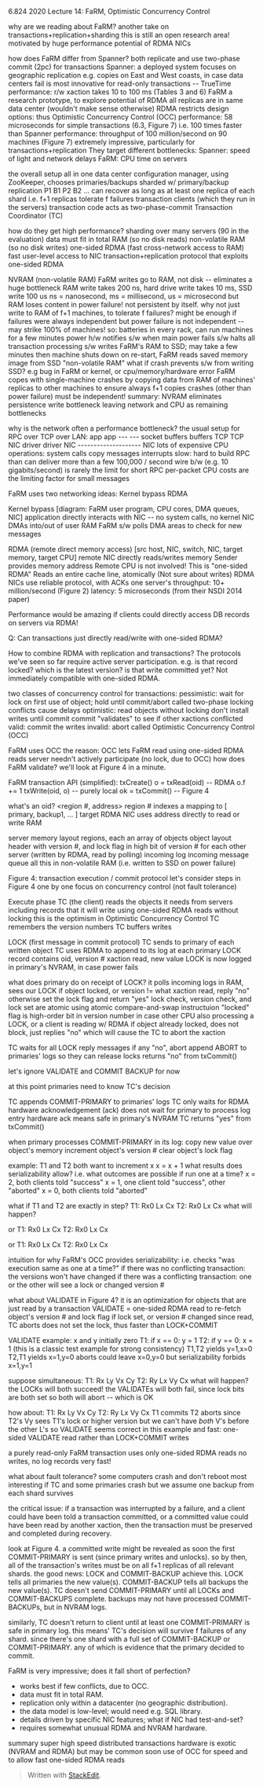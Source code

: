 
6.824 2020 Lecture 14: FaRM, Optimistic Concurrency Control

why are we reading about FaRM?
  another take on transactions+replication+sharding
    this is still an open research area!
  motivated by huge performance potential of RDMA NICs

how does FaRM differ from Spanner?
  both replicate and use two-phase commit (2pc) for transactions
  Spanner:
    a deployed system
    focuses on geographic replication
      e.g. copies on East and West coasts, in case data centers fail
    is most innovative for read-only transactions -- TrueTime
    performance: r/w xaction takes 10 to 100 ms (Tables 3 and 6)
  FaRM
    a research prototype, to explore potential of RDMA
    all replicas are in same data center (wouldn't make sense otherwise)
    RDMA restricts design options: thus Optimistic Concurrency Control (OCC)
    performance: 58 microseconds for simple transactions (6.3, Figure 7)
      i.e. 100 times faster than Spanner
    performance: throughput of 100 million/second on 90 machines (Figure 7)
      extremely impressive, particularly for transactions+replication
  They target different bottlenecks:
    Spanner: speed of light and network delays
    FaRM: CPU time on servers

the overall setup
  all in one data center
  configuration manager, using ZooKeeper, chooses primaries/backups
  sharded w/ primary/backup replication
    P1 B1
    P2 B2
    ...
    can recover as long as at least one replica of each shard
    i.e. f+1 replicas tolerate f failures
  transaction clients (which they run in the servers)
  transaction code acts as two-phase-commit Transaction Coordinator (TC)

how do they get high performance?
  sharding over many servers (90 in the evaluation)
  data must fit in total RAM (so no disk reads)
  non-volatile RAM (so no disk writes)
  one-sided RDMA (fast cross-network access to RAM)
  fast user-level access to NIC
  transaction+replication protocol that exploits one-sided RDMA

NVRAM (non-volatile RAM)
  FaRM writes go to RAM, not disk -- eliminates a huge bottleneck
  RAM write takes 200 ns, hard drive write takes 10 ms, SSD write 100 us
    ns = nanosecond, ms = millisecond, us = microsecond
  but RAM loses content in power failure! not persistent by itself.
  why not just write to RAM of f+1 machines, to tolerate f failures?
    might be enough if failures were always independent
    but power failure is not independent -- may strike 100% of machines!
  so:
    batteries in every rack, can run machines for a few minutes
    power h/w notifies s/w when main power fails
    s/w halts all transaction processing
    s/w writes FaRM's RAM to SSD; may take a few minutes
    then machine shuts down
    on re-start, FaRM reads saved memory image from SSD
    "non-volatile RAM"
  what if crash prevents s/w from writing SSD?
    e.g bug in FaRM or kernel, or cpu/memory/hardware error
    FaRM copes with single-machine crashes by copying data
      from RAM of machines' replicas to other machines
      to ensure always f+1 copies
    crashes (other than power failure) must be independent!
  summary:
    NVRAM eliminates persistence write bottleneck
    leaving network and CPU as remaining bottlenecks

why is the network often a performance bottleneck?
  the usual setup for RPC over TCP over LAN:
    app                       app
    ---                       ---
    socket buffers            buffers
    TCP                       TCP
    NIC driver                driver
    NIC  -------------------- NIC
  lots of expensive CPU operations:
    system calls
    copy messages
    interrupts
  slow:
    hard to build RPC than can deliver more than a few 100,000 / second
    wire b/w (e.g. 10 gigabits/second) is rarely the limit for short RPC
    per-packet CPU costs are the limiting factor for small messages

FaRM uses two networking ideas:
  Kernel bypass
  RDMA

Kernel bypass
  [diagram: FaRM user program, CPU cores, DMA queues, NIC]
  application directly interacts with NIC -- no system calls, no kernel
  NIC DMAs into/out of user RAM
  FaRM s/w polls DMA areas to check for new messages
  
RDMA (remote direct memory access)
  [src host, NIC, switch, NIC, target memory, target CPU]
  remote NIC directly reads/writes memory
    Sender provides memory address
    Remote CPU is not involved!
    This is "one-sided RDMA"
    Reads an entire cache line, atomically
    (Not sure about writes)
  RDMA NICs use reliable protocol, with ACKs
  one server's throughput: 10+ million/second (Figure 2)
  latency: 5 microseconds (from their NSDI 2014 paper)

Performance would be amazing if clients could directly access 
  DB records on servers via RDMA!

Q: Can transactions just directly read/write with one-sided RDMA?

How to combine RDMA with replication and transactions?
  The protocols we've seen so far require active server participation.
  e.g. is that record locked?
       which is the latest version?
       is that write committed yet?
  Not immediately compatible with one-sided RDMA.

two classes of concurrency control for transactions:
  pessimistic:
    wait for lock on first use of object; hold until commit/abort
    called two-phase locking
    conflicts cause delays
  optimistic:
    read objects without locking
    don't install writes until commit
    commit "validates" to see if other xactions conflicted
    valid: commit the writes
    invalid: abort
    called Optimistic Concurrency Control (OCC)

FaRM uses OCC
  the reason:
    OCC lets FaRM read using one-sided RDMA reads
    server needn't actively participate (no lock, due to OCC)
  how does FaRM validate? we'll look at Figure 4 in a minute.

FaRM transaction API (simplified):
  txCreate()
  o = txRead(oid)  -- RDMA
  o.f += 1
  txWrite(oid, o)  -- purely local
  ok = txCommit()  -- Figure 4

what's an oid?
  <region #, address>
  region # indexes a mapping to [ primary, backup1, ... ]
  target RDMA NIC uses address directly to read or write RAM

server memory layout
  regions, each an array of objects
  object layout
    header with version #, and lock flag in high bit of version #
  for each other server
    (written by RDMA, read by polling)
    incoming log
    incoming message queue
  all this in non-volatile RAM (i.e. written to SSD on power failure)

Figure 4: transaction execution / commit protocol
  let's consider steps in Figure 4 one by one
  focus on concurrency control (not fault tolerance)

Execute phase
  TC (the client) reads the objects it needs from servers
    including records that it will write
    using one-sided RDMA reads
    without locking
    this is the optimism in Optimistic Concurrency Control
  TC remembers the version numbers
  TC buffers writes

LOCK (first message in commit protocol)
  TC sends to primary of each written object
  TC uses RDMA to append to its log at each primary
  LOCK record contains oid, version # xaction read, new value
  LOCK is now logged in primary's NVRAM, in case power fails

what does primary do on receipt of LOCK?
  it polls incoming logs in RAM, sees our LOCK
  if object locked, or version != what xaction read, reply "no"
  otherwise set the lock flag and return "yes"
  lock check, version check, and lock set are atomic
    using atomic compare-and-swap instructuion
    "locked" flag is high-order bit in version number
    in case other CPU also processing a LOCK, or a client is reading w/ RDMA
  if object already locked, does not block, just replies "no"
    which will cause the TC to abort the xaction

TC waits for all LOCK reply messages
  if any "no", abort
    append ABORT to primaries' logs so they can release locks
    returns "no" from txCommit()

let's ignore VALIDATE and COMMIT BACKUP for now

at this point primaries need to know TC's decision

TC appends COMMIT-PRIMARY to primaries' logs
  TC only waits for RDMA hardware acknowledgement (ack)
    does not wait for primary to process log entry
    hardware ack means safe in primary's NVRAM
  TC returns "yes" from txCommit()

when primary processes COMMIT-PRIMARY in its log:
  copy new value over object's memory
  increment object's version #
  clear object's lock flag

example:
  T1 and T2 both want to increment x
    x = x + 1
  what results does serializability allow?
    i.e. what outcomes are possible if run one at a time?
    x = 2, both clients told "success"
    x = 1, one client told "success", other "aborted"
    x = 0, both clients told "aborted"

what if T1 and T2 are exactly in step?
  T1: Rx0  Lx  Cx
  T2: Rx0  Lx  Cx
  what will happen?

or
  T1:    Rx0 Lx Cx
  T2: Rx0          Lx  Cx

or
  T1: Rx0  Lx  Cx
  T2:             Rx0  Lx  Cx

intuition for why FaRM's OCC provides serializability:
  i.e. checks "was execution same as one at a time?"
  if there was no conflicting transaction:
    the versions won't have changed
  if there was a conflicting transaction:
    one or the other will see a lock or changed version #

what about VALIDATE in Figure 4?
  it is an optimization for objects that are just read by a transaction
  VALIDATE = one-sided RDMA read to re-fetch object's version # and lock flag
  if lock set, or version # changed since read, TC aborts
  does not set the lock, thus faster than LOCK+COMMIT

VALIDATE example:
x and y initially zero
T1:
  if x == 0:
    y = 1
T2:
  if y == 0:
    x = 1
(this is a classic test example for strong consistency)
T1,T2 yields y=1,x=0
T2,T1 yields x=1,y=0
aborts could leave x=0,y=0
but serializability forbids x=1,y=1

suppose simultaneous:
  T1:  Rx  Ly  Vx  Cy
  T2:  Ry  Lx  Vy  Cx
  what will happen?
  the LOCKs will both succeed!
  the VALIDATEs will both fail, since lock bits are both set
  so both will abort -- which is OK

how about:
  T1:  Rx  Ly  Vx      Cy
  T2:  Ry          Lx  Vy  Cx
  T1 commits
  T2 aborts since T2's Vy sees T1's lock or higher version
but we can't have *both* V's before the other L's
so VALIDATE seems correct in this example
  and fast: one-sided VALIDATE read rather than LOCK+COMMIT writes

a purely read-only FaRM transaction uses only one-sided RDMA reads
  no writes, no log records
  very fast!

what about fault tolerance?
  some computers crash and don't reboot
  most interesting if TC and some primaries crash
  but we assume one backup from each shard survives

the critical issue:
  if a transaction was interrupted by a failure,
    and a client could have been told a transaction committed,
    or a committed value could have been read by another xaction,
  then the transaction must be preserved and completed during recovery.

look at Figure 4.
a committed write might be revealed as soon the
  first COMMIT-PRIMARY is sent (since primary writes and unlocks).
so by then, all of the transaction's writes must be on all
  f+1 replicas of all relevant shards.
the good news: LOCK and COMMIT-BACKUP achieve this.
  LOCK tells all primaries the new value(s).
  COMMIT-BACKUP tells all backups the new value(s).
  TC doesn't send COMMIT-PRIMARY until all LOCKs and COMMIT-BACKUPS complete.
  backups may not have processed COMMIT-BACKUPs, but in NVRAM logs.

similarly, TC doesn't return to client until at least one
  COMMIT-PRIMARY is safe in primary log.
  this means' TC's decision will survive f failures of any shard.
  since there's one shard with a full set of COMMIT-BACKUP or COMMIT-PRIMARY.
  any of which is evidence that the primary decided to commit.

FaRM is very impressive; does it fall short of perfection?
  * works best if few conflicts, due to OCC.
  * data must fit in total RAM.
  * replication only within a datacenter (no geographic distribution).
  * the data model is low-level; would need e.g. SQL library.
  * details driven by specific NIC features; what if NIC had test-and-set?
  * requires somewhat unusual RDMA and NVRAM hardware.

summary
  super high speed distributed transactions
  hardware is exotic (NVRAM and RDMA) but may be common soon
  use of OCC for speed and to allow fast one-sided RDMA reads
 

> Written with [StackEdit](https://stackedit.io/).
<!--stackedit_data:
eyJoaXN0b3J5IjpbLTE1MTg3MzQ3ODldfQ==
-->